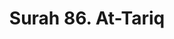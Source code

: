 ---
title       : "Surah 86. At-Tariq"
DATE        : 7/25/2018 9:18:18 AM
draft       : false
TYPE        : "quran"

BookCode    : "ARB"
SurahNumber : "86"
TotalAyah   : "17"
---